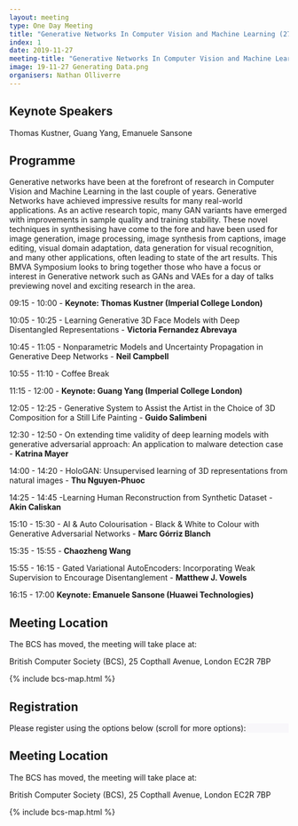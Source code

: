 ```yaml
---
layout: meeting
type: One Day Meeting
title: "Generative Networks In Computer Vision and Machine Learning (27 November 2019)"
index: 1
date: 2019-11-27
meeting-title: "Generative Networks In Computer Vision and Machine Learning"
image: 19-11-27 Generating Data.png
organisers: Nathan Olliverre
---
```


## Keynote Speakers

Thomas Kustner, Guang Yang, Emanuele Sansone

## Programme

Generative networks have been at the forefront of research in Computer Vision and Machine Learning in the last couple of years. Generative Networks have achieved impressive results for many real-world applications. As an active research topic, many GAN variants have emerged with improvements in sample quality and training stability. These novel techniques in synthesising have come to the fore and have been used for image generation, image processing, image synthesis from captions, image editing, visual domain adaptation, data generation for visual recognition, and many other applications, often leading to state of the art results. This BMVA Symposium looks to bring together those who have a focus or interest in Generative network such as GANs and VAEs for a day of talks previewing novel and exciting research in the area.

09:15 - 10:00 - **Keynote: Thomas Kustner (Imperial College London)**

10:05 - 10:25 - Learning Generative 3D Face Models with Deep Disentangled Representations - **Victoria Fernandez Abrevaya**

10:45 - 11:05 - Nonparametric Models and Uncertainty Propagation in Generative Deep Networks - **Neil Campbell**

10:55 - 11:10 - Coffee Break

11:15 - 12:00 - **Keynote: Guang Yang (Imperial College London)**

12:05 - 12:25 - Generative System to Assist the Artist in the Choice of 3D Composition for a Still Life Painting - **Guido Salimbeni**

12:30 - 12:50 - On extending time validity of deep learning models with generative adversarial approach: An application to malware detection case - **Katrina Mayer**

14:00 - 14:20 - HoloGAN: Unsupervised learning of 3D representations from natural images  - **Thu Nguyen-Phuoc**

14:25 - 14:45 -Learning Human Reconstruction from Synthetic Dataset - **Akin Caliskan**

15:10 - 15:30 - AI & Auto Colourisation - Black & White to Colour with Generative Adversarial Networks - **Marc Górriz Blanch**

15:35 - 15:55 -   **Chaozheng Wang**  

15:55 - 16:15 - Gated Variational AutoEncoders: Incorporating Weak Supervision to Encourage Disentanglement - **Matthew J. Vowels**

16:15 - 17:00  **Keynote: Emanuele Sansone (Huawei Technologies)**

## Meeting Location

The BCS has moved, the meeting will take place at:

British Computer Society (BCS), 25 Copthall Avenue, London EC2R 7BP

{% include bcs-map.html %}

<!---
The Programme can be downloaded from [here]({{ site.baseurl }}{% link assets/events/19-09-25Programme.pdf %}).
--->

<!---
## Videos of Talks
On our BMVA youtube channel there are recorded talks of the slides and speaker from the day [here](https://www.youtube.com/playlist?list=PLW8VWHVjepIsW0S7K_ozIOS4_DGy0qoJf)
<iframe width="560" height="315" src="https://www.youtube.com/embed/videoseries?list=PLW8VWHVjepIsW0S7K_ozIOS4_DGy0qoJf" frameborder="0" allow="autoplay; encrypted-media" allowfullscreen></iframe>

## Meeting Report
After the meeting the organisers will preapre a short summary of the meeting. 

This can be found [here]({{ site.baseurl }}{% link assets/events/bmvameetingreport-19-02-20.pdf %}).
--->

## Registration

<div class="container-fluid pb-3">
    <div class="card p-1" style="background: #F8F7FA">
        <div class="card-body mx-auto">
          Please register using the options below (scroll for more options):
        </div>
        <div id="eventbrite-widget-container-53411098032"></div>
    </div>
</div>

<script src="https://www.eventbrite.co.uk/static/widgets/eb_widgets.js"></script>

<script type="text/javascript">
    var exampleCallback = function() {
        console.log('Order complete!');
    };

    function getWidth() {
      if (self.innerWidth) {
        return self.innerWidth;
      }

      if (document.documentElement && document.documentElement.clientWidth) {
        return document.documentElement.clientWidth;
      }

      if (document.body) {
        return document.body.clientWidth;
      }
    }

    var height_to_use = 600;

    if (getWidth() < 1000) {
        height_to_use = 650;
    }

    if (getWidth() < 800) {
        height_to_use = 700;
    }

    if (getWidth() < 550) {
        height_to_use = 710;
    }

    window.EBWidgets.createWidget({
        // Required
        widgetType: 'checkout',
        eventId: '53411098032',
        iframeContainerId: 'eventbrite-widget-container-53411098032',

        // Optional
        iframeContainerHeight: height_to_use,  // Widget height in pixels. Defaults to a minimum of 425px if not provided
        onOrderComplete: exampleCallback  // Method called when an order has successfully completed
    });
</script>

## Meeting Location

The BCS has moved, the meeting will take place at: 

British Computer Society (BCS), 25 Copthall Avenue, London EC2R 7BP 

{% include bcs-map.html %}

